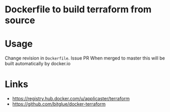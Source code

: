 # Dockerfile to build terraform from source

# Usage
Change revision in `Dockerfile`.
Issue PR
When merged to master this will be built automatically by docker.io

# Links

* https://registry.hub.docker.com/u/applicaster/terraform
* https://github.com/bitglue/docker-terraform

